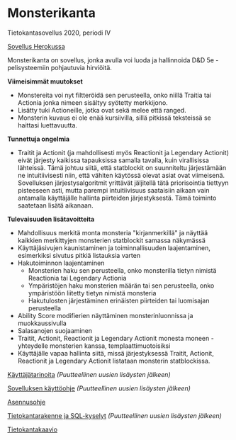 # Monsterikanta
Tietokantasovellus 2020, periodi IV

[Sovellus Herokussa](http://tsoha-monsterikanta.herokuapp.com/)

Monsterikanta on sovellus, jonka avulla voi luoda ja hallinnoida D&D 5e -pelisysteemiin pohjautuvia hirviöitä.

**Viimeisimmät muutokset**
- Monstereita voi nyt filtteröidä sen perusteella, onko niillä Traitia tai Actionia jonka nimeen sisältyy syötetty merkkijono.
- Lisätty tuki Actioneille, jotka ovat sekä melee että ranged.
- Monsterin kuvaus ei ole enää kursiivilla, sillä pitkissä teksteissä se haittasi luettavuutta.

**Tunnettuja ongelmia**
- Traitit ja Actionit (ja mahdollisesti myös Reactionit ja Legendary Actionit) eivät järjesty kaikissa tapauksissa samalla tavalla, kuin virallisissa lähteissä. Tämä johtuu siitä, että statblockit on suunniteltu järjestämään ne intuitiivisesti niin, että vähiten käytössä olevat asiat ovat viimeisenä. Sovelluksen järjestysalgoritmit yrittävät jäljitellä tätä priorisointia tiettyyn pisteeseen asti, mutta parempi intuitiivisuus saataisiin aikaan vain antamalla käyttäjälle hallinta piirteiden järjestyksestä. Tämä toiminto saatetaan lisätä aikanaan.

**Tulevaisuuden lisätavoitteita**
- Mahdollisuus merkitä monta monsteria "kirjanmerkillä" ja näyttää kaikkien merkittyjen monsterien statblockit samassa näkymässä
- Käyttäjäsivujen kaunistaminen ja toiminnallisuuden laajentaminen, esimerkiksi sivutus pitkiä listauksia varten
- Hakutoiminnon laajentaminen
  - Monsterien haku sen perusteella, onko monsterilla tietyn nimistä Reactionia tai Legendary Actionia
  - Ympäristöjen haku monsterien määrän tai sen perusteella, onko ympäristöön liitetty tietyn nimistä monsteria
  - Hakutulosten järjestäminen erinäisten piirteiden tai luomisajan perusteella
- Ability Score modifierien näyttäminen monsterinluonnissa ja muokkaussivulla
- Salasanojen suojaaminen
- Traitit, Actionit, Reactionit ja Legendary Actionit monesta moneen -yhteydelle monsterien kanssa, templaattimuotoisiksi
- Käyttäjälle vapaa hallinta siitä, missä järjestyksessä Traitit, Actionit, Reactionit ja Legendary Actionit listataan monsterin statblockissa.

[Käyttäjätarinoita](https://github.com/luuranko/monsterikanta/blob/master/documentation/userstory.md) *(Puutteellinen uusien lisäysten jälkeen)*

[Sovelluksen käyttöohje](https://github.com/luuranko/monsterikanta/blob/master/documentation/guide.md) *(Puutteellinen uusien lisäysten jälkeen)*

[Asennusohje](https://github.com/luuranko/monsterikanta/blob/master/documentation/installation.md)

[Tietokantarakenne ja SQL-kyselyt](https://github.com/luuranko/monsterikanta/blob/master/documentation/sql.md) *(Puutteellinen uusien lisäysten jälkeen)*

[Tietokantakaavio](https://github.com/luuranko/monsterikanta/blob/master/documentation/tietokantakaavio.png)
